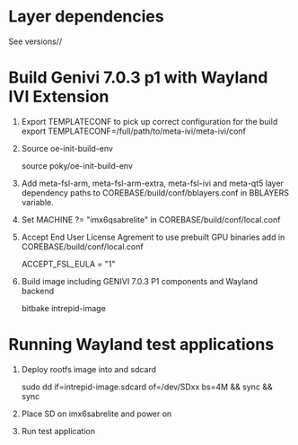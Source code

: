 Layer dependencies
=====================================================

See versions/<release>/<layer>


Build Genivi 7.0.3 p1 with Wayland IVI Extension
=====================================================

1. Export TEMPLATECONF to pick up correct configuration for the build
	export TEMPLATECONF=/full/path/to/meta-ivi/meta-ivi/conf

2. Source oe-init-build-env

	source poky/oe-init-build-env

3. Add meta-fsl-arm, meta-fsl-arm-extra, meta-fsl-ivi and meta-qt5 layer
   dependency paths to COREBASE/build/conf/bblayers.conf in BBLAYERS
   variable.

4. Set MACHINE ?= "imx6qsabrelite" in COREBASE/build/conf/local.conf

5. Accept End User License Agrement to use prebuilt GPU binaries
   add in COREBASE/build/conf/local.conf

	ACCEPT_FSL_EULA = "1"

6. Build image including GENIVI 7.0.3 P1 components and Wayland backend

	bitbake intrepid-image



Running Wayland test applications
=====================================================

1. Deploy rootfs image into and sdcard

	sudo dd if=intrepid-image.sdcard of=/dev/SDxx bs=4M && sync && sync

2. Place SD on imx6sabrelite and power on

3. Run test application
